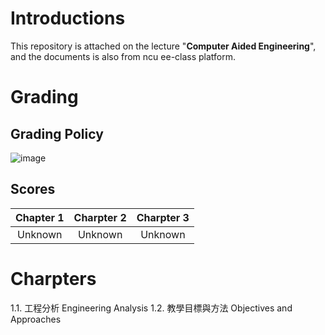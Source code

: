 # Introductions
This repository is attached on the lecture "**Computer Aided Engineering**", and the documents is also from ncu ee-class platform.

# Grading
## Grading Policy
![image](https://github.com/user-attachments/assets/23b627b0-0e9e-48a9-9492-dfc256f05885)

## Scores
| Chapter 1 | Charpter 2 | Charpter 3 |
| :----: | :----: | :----: |
| Unknown | Unknown | Unknown |

# Charpters
1.1. 工程分析 Engineering Analysis
1.2. 教學目標與方法 Objectives and Approaches
